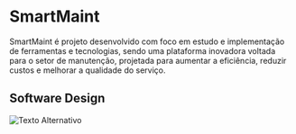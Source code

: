 <h1>SmartMaint</h1>
<p>SmartMaint é projeto desenvolvido com foco em estudo e implementação de ferramentas e tecnologias, sendo uma plataforma inovadora voltada para o setor de manutenção, projetada para aumentar a eficiência, reduzir custos e melhorar a qualidade do serviço.</p>
<h2>Software Design</h2>
<img src="https://www.notion.so/Software-Desing-47f32d89048c42afb076e9bf38aedf53?pvs=4#07cf2869ee794a83ad4d760c6b18726e" alt="Texto Alternativo">

